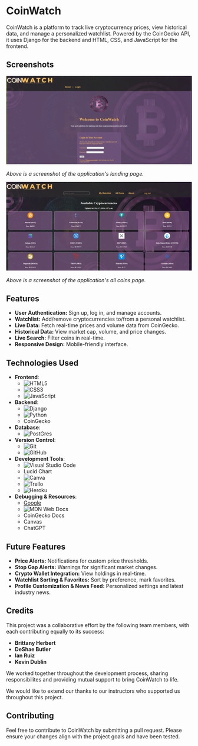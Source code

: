 # CoinWatch

CoinWatch is a platform to track live cryptocurrency prices, view historical data, and manage a personalized watchlist. Powered by the CoinGecko API, it uses Django for the backend and HTML, CSS, and JavaScript for the frontend.

## Screenshots 
![Landing Page](./main_app/static/images/LandingPage.PNG)

*Above is a screenshot of the application's landing page.*

![Coins Page](./main_app/static/images/CoinsPage.PNG)

*Above is a screenshot of the application's all coins page.*

## Features

- **User Authentication:** Sign up, log in, and manage accounts.
- **Watchlist:** Add/remove cryptocurrencies to/from a personal watchlist.
- **Live Data:** Fetch real-time prices and volume data from CoinGecko.
- **Historical Data:** View market cap, volume, and price changes.
- **Live Search:** Filter coins in real-time.
- **Responsive Design:** Mobile-friendly interface.

## Technologies Used

- **Frontend**: 
  - ![HTML5](https://img.shields.io/badge/HTML-239120?style=for-the-badge&logo=html5&logoColor=white) 
  - ![CSS3](https://img.shields.io/badge/CSS-239120?&style=for-the-badge&logo=css3&logoColor=white)
  - ![JavaScript](https://img.shields.io/badge/JavaScript-F7DF1E?style=for-the-badge&logo=javascript&logoColor=black) 
- **Backend**: 
  - ![Django](https://img.shields.io/badge/Django-092E20?style=for-the-badge&logo=django&logoColor=white)
  - ![Python](https://img.shields.io/badge/Python-3776AB?style=for-the-badge&logo=python&logoColor=white)
  - CoinGecko
- **Database**: 
  - ![PostGres](https://img.shields.io/badge/PostgreSQL-316192?style=for-the-badge&logo=postgresql&logoColor=white) 
- **Version Control**: 
  - ![ Git ](https://img.shields.io/badge/GIT-E44C30?style=for-the-badge&logo=git&logoColor=white)
  - ![GitHub](https://img.shields.io/badge/GitHub-100000?style=for-the-badge&logo=github&logoColor=white)
- **Development Tools**: 
  - ![Visual Studio Code](https://img.shields.io/badge/Visual_Studio_Code-0078D4?style=for-the-badge&logo=visual%20studio%20code&logoColor=white)
  - Lucid Chart
  - ![Canva](https://img.shields.io/badge/Canva-%2300C4CC.svg?&style=for-the-badge&logo=Canva&logoColor=white)
  - ![Trello](https://img.shields.io/badge/Trello-0052CC?style=for-the-badge&logo=trello&logoColor=white)
  - ![Heroku](https://img.shields.io/badge/Heroku-430098?style=for-the-badge&logo=heroku&logoColor=white)
- **Debugging & Resources**:
    - [Google](https://img.shields.io/badge/Google_chrome-4285F4?style=for-the-badge&logo=Google-chrome&logoColor=white)
    - ![MDN Web Docs](https://img.shields.io/badge/MDN_Web_Docs-black?style=for-the-badge&logo=mdnwebdocs&logoColor=white)
    - CoinGecko Docs
    - Canvas
    - ChatGPT


## Future Features

- **Price Alerts:** Notifications for custom price thresholds.
- **Stop Gap Alerts:** Warnings for significant market changes.
- **Crypto Wallet Integration:** View holdings in real-time.
- **Watchlist Sorting & Favorites:** Sort by preference, mark favorites.
- **Profile Customization & News Feed:** Personalized settings and latest industry news.

## Credits

This project was a collaborative effort by the following team members, with each contributing equally to its success:

- **Brittany Herbert**
- **DeShae Butler**
- **Ian Ruiz**
- **Kevin Dublin**

We worked together throughout the development process, sharing responsibilites and providing mutual support to bring CoinWatch to life.

We would like to extend our thanks to our instructors who supported us throughout this project.

## Contributing 

Feel free to contribute to CoinWatch by submitting a pull request. Please ensure your changes align with the project goals and have been tested.